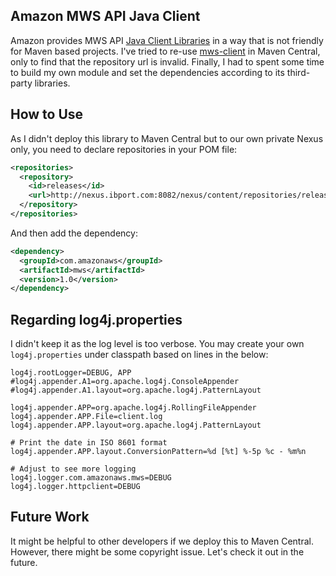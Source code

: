 ## Amazon MWS API Java Client

Amazon provides MWS API [Java Client Libraries](https://developer.amazonservices.com/javaclients) in a way that is not friendly for Maven based projects.
I've tried to re-use [mws-client](https://mvnrepository.com/artifact/amazon/mws-client/1.0) in Maven Central, only to find that the repository url is 
invalid. Finally, I had to spent some time to build my own module and set the dependencies according to its third-party libraries.

## How to Use

As I didn't deploy this library to Maven Central but to our own private Nexus only, you need to declare repositories in your POM file:

```xml
<repositories>
  <repository>
    <id>releases</id>
    <url>http://nexus.ibport.com:8082/nexus/content/repositories/releases</url>
  </repository>
</repositories>
```

And then add the dependency:

```xml
<dependency>
  <groupId>com.amazonaws</groupId>
  <artifactId>mws</artifactId>
  <version>1.0</version>
</dependency>
```

## Regarding log4j.properties

I didn't keep it as the log level is too verbose. You may create your own `log4j.properties` under classpath based on lines in the below:
```properties
log4j.rootLogger=DEBUG, APP
#log4j.appender.A1=org.apache.log4j.ConsoleAppender
#log4j.appender.A1.layout=org.apache.log4j.PatternLayout

log4j.appender.APP=org.apache.log4j.RollingFileAppender
log4j.appender.APP.File=client.log
log4j.appender.APP.layout=org.apache.log4j.PatternLayout

# Print the date in ISO 8601 format
log4j.appender.APP.layout.ConversionPattern=%d [%t] %-5p %c - %m%n

# Adjust to see more logging
log4j.logger.com.amazonaws.mws=DEBUG
log4j.logger.httpclient=DEBUG
```

## Future Work

It might be helpful to other developers if we deploy this to Maven Central. However, there might be some copyright issue.
Let's check it out in the future.



